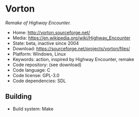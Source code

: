 # Vorton

_Remake of Highway Encounter._

- Home: http://vorton.sourceforge.net/
- Media: https://en.wikipedia.org/wiki/Highway_Encounter
- State: beta, inactive since 2004
- Download: https://sourceforge.net/projects/vorton/files/
- Platform: Windows, Linux
- Keywords: action, inspired by Highway Encounter, remake
- Code repository: (see download)
- Code language: C
- Code license: GPL-3.0
- Code dependencies: SDL

## Building

- Build system: Make
